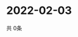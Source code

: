 # 2022-02-03
  共 0条

  <!-- BEGIN -->
  <!-- 最后更新时间Thu Feb 03 2022 07:04:58 GMT+0000 (Coordinated Universal Time) -->
  
  <!-- END -->
  
  
